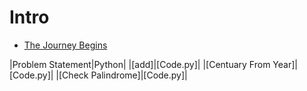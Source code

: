 # Intro

+ [The Journey Begins](https://github.com/anasstaha/CodeFights-Arcade/tree/master/Intro/The%20Journey%20Begins)

|Problem Statement|Python|
|[add]|[Code.py]|
|[Centuary From Year]|[Code.py]|
|[Check Palindrome]|[Code.py]|